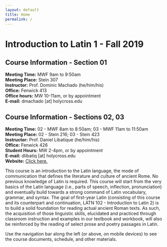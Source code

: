 ```yaml
---
layout: default
title: Home
permalink: /
---
```


# Introduction to Latin 1 - Fall 2019

## Course Information - Section 01
**Meeting Time:** MWF 9am to 9:50am  
**Meeting Place:** Stein 307  
**Instructor:** Prof. Dominic Machado (he/him/his)  
**Office:** Fenwick 413  
**Office hours:** MW 10-11am, or by appointment  
**E-mail:** dmachado [at] holycross.edu  

## Course Information - Sections 02, 03
**Meeting Time:** 02 - MWF 8am to 8:50am; 03 - MWF 11am to 11:50am  
**Meeting Place:**  02 - Stein 216; 03 - Stein 423  
**Instructor:** Prof. Daniel Libatique (he/him/his)  
**Office:** Fenwick 426  
**Student Hours:** MW 2-4pm, or by appointment  
**E-mail:** dlibatiq [at] holycross.edu  
**Website:** [Click here.](https://dlibatique.github.io)

This course is an introduction to the Latin language, the mode of communication that defines the literature and culture of ancient Rome. No previous knowledge of Latin is required. This course will start from the very basics of the Latin language (i.e., parts of speech, inflection, pronunciation) and eventually build towards a strong command of Latin vocabulary, grammar, and syntax. The goal of first-year Latin (consisting of this course and its counterpart and continuation, LATN 102 - Introduction to Latin 2) is to build a solid foundation for reading actual ancient Roman texts. As such, the acquisition of those linguistic skills, elucidated and practiced through classroom instruction and examples in our textbook and workbook, will also be reinforced by the reading of select prose and poetry passages in Latin.

Use the navigation bar along the left (or above, on mobile devices) to see the course documents, schedule, and other materials.

